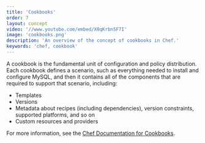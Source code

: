 ```yaml
---
title: 'Cookbooks'
order: 7
layout: concept
video: '//www.youtube.com/embed/X0qKrbn5F7I'
image: 'cookbooks.png'
description: 'An overview of the concept of cookbooks in Chef.'
keywords: 'chef, cookbook'
---
```


A cookbook is the fundamental unit of configuration and policy distribution. Each cookbook defines a scenario, such as everything needed to install and configure MySQL, and then it contains all of the components that are required to support that scenario, including:
  
  * Templates
  * Versions
  * Metadata about recipes (including dependencies), version constraints, supported platforms, and so on
  * Custom resources and providers

For more information, see the [Chef Documentation for Cookbooks](http://docs.opscode.com/essentials_cookbooks.html).
